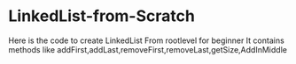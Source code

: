 # LinkedList-from-Scratch
Here is the code to create LinkedList From rootlevel for beginner
It contains methods like addFirst,addLast,removeFirst,removeLast,getSize,AddInMiddle
